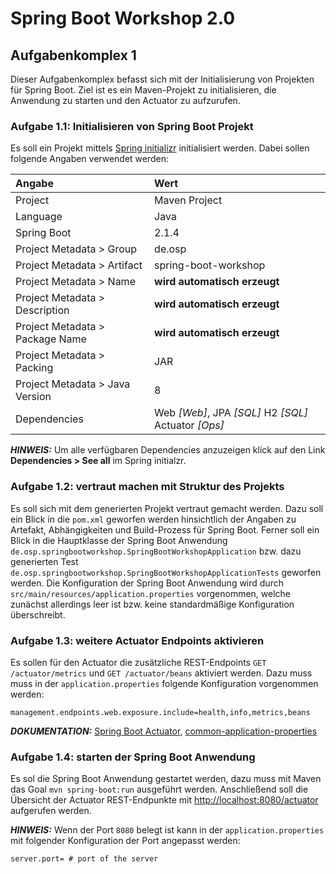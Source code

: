 # Spring Boot Workshop 2.0

## Aufgabenkomplex 1

Dieser Aufgabenkomplex befasst sich mit der Initialisierung von Projekten für Spring Boot. Ziel ist es ein Maven-Projekt zu initialisieren, die Anwendung zu starten und den
Actuator zu aufzurufen.

### Aufgabe 1.1: Initialisieren von Spring Boot Projekt

Es soll ein Projekt mittels [Spring initializr](https://start.spring.io/) initialisiert werden. Dabei sollen folgende Angaben verwendet werden:

| Angabe                          | Wert                                                         |
|:--------------------------------|:-------------------------------------------------------------|
| Project                         | Maven Project                                                |
| Language                        | Java                                                         |
| Spring Boot                     | 2.1.4                                                        |
| Project Metadata > Group        | de.osp                                                       |
| Project Metadata > Artifact     | spring-boot-workshop                                         |
| Project Metadata > Name         | **wird automatisch erzeugt**                                 |
| Project Metadata > Description  | **wird automatisch erzeugt**                                 |
| Project Metadata > Package Name | **wird automatisch erzeugt**                                 |
| Project Metadata > Packing      | JAR                                                          |
| Project Metadata > Java Version | 8                                                           |
| Dependencies                    | Web *\[Web\]*, JPA *\[SQL\]* H2 *\[SQL\]* Actuator *\[Ops\]* |

**_HINWEIS:_** Um alle verfügbaren Dependencies anzuzeigen klick auf den Link **Dependencies > See all** im Spring initialzr.


### Aufgabe 1.2: vertraut machen mit Struktur des Projekts

Es soll sich mit dem generierten Projekt vertraut gemacht werden. Dazu soll ein Blick in die `pom.xml` geworfen werden hinsichtlich der Angaben zu Artefakt, Abhängigkeiten und
Build-Prozess für Spring Boot. Ferner soll ein Blick in die Hauptklasse der Spring Boot Anwendung `de.osp.springbootworkshop.SpringBootWorkshopApplication` bzw. dazu generierten
Test `de.osp.springbootworkshop.SpringBootWorkshopApplicationTests` geworfen werden. Die Konfiguration der Spring Boot Anwendung wird durch
`src/main/resources/application.properties` vorgenommen, welche zunächst allerdings leer ist bzw. keine standardmäßige Konfiguration überschreibt.


### Aufgabe 1.3: weitere Actuator Endpoints aktivieren

Es sollen für den Actuator die zusätzliche REST-Endpoints `GET /actuator/metrics` und `GET /actuator/beans` aktiviert werden. Dazu muss muss in der `application.properties`
folgende Konfiguration vorgenommen werden:

```properties
management.endpoints.web.exposure.include=health,info,metrics,beans
```

**_DOKUMENTATION:_**
[Spring Boot Actuator](https://docs.spring.io/spring-boot/docs/current/reference/html/production-ready-endpoints.html),
[common-application-properties](https://docs.spring.io/spring-boot/docs/current/reference/html/common-application-properties.html)


### Aufgabe 1.4: starten der Spring Boot Anwendung

Es sol die Spring Boot Anwendung gestartet werden, dazu muss mit Maven das Goal `mvn spring-boot:run` ausgeführt werden. Anschließend soll die Übersicht der Actuator REST-Endpunkte
mit [http://localhost:8080/actuator](http://localhost:8080/actuator) aufgerufen werden.

**_HINWEIS:_** Wenn der Port `8080` belegt ist kann in der `application.properties` mit folgender Konfiguration der Port angepasst werden:

```properties
server.port= # port of the server
```
